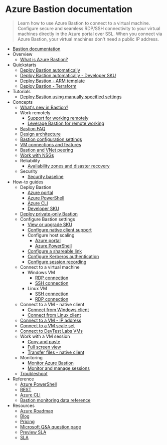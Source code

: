 # Azure Bastion documentation
> Learn how to use Azure Bastion to connect to a virtual machine. Configure secure and seamless RDP/SSH connectivity to your virtual machines directly in the Azure portal over SSL. When you connect via Azure Bastion, your virtual machines don't need a public IP address.
  - [Bastion documentation](https://learn.microsoft.com/en-us/azure/bastion/)
  - Overview
    - [What is Azure Bastion?](https://learn.microsoft.com/en-us/azure/bastion/bastion-overview)
  - Quickstarts
    - [Deploy Bastion automatically](https://learn.microsoft.com/en-us/azure/bastion/quickstart-host-portal)
    - [Deploy Bastion automatically - Developer SKU](https://learn.microsoft.com/en-us/azure/bastion/quickstart-developer-sku)
    - [Deploy Bastion - ARM template](https://learn.microsoft.com/en-us/azure/bastion/quickstart-host-arm-template)
    - [Deploy Bastion - Terraform](https://learn.microsoft.com/en-us/azure/bastion/quickstart-deploy-terraform)
  - Tutorials
    - [Deploy Bastion using manually specified settings](https://learn.microsoft.com/en-us/azure/bastion/tutorial-create-host-portal)
  - Concepts
    - [What's new in Bastion?](https://learn.microsoft.com/en-us/azure/bastion/whats-new)
    - Work remotely
      - [Support for working remotely](https://learn.microsoft.com/en-us/azure/networking/working-remotely-support?toc=%2fazure%2fbastion%2ftoc.json)
      - [Leverage Bastion for remote working](https://learn.microsoft.com/en-us/azure/bastion/work-remotely-support)
    - [Bastion FAQ](https://learn.microsoft.com/en-us/azure/bastion/bastion-faq)
    - [Design architecture](https://learn.microsoft.com/en-us/azure/bastion/design-architecture)
    - [Bastion configuration settings](https://learn.microsoft.com/en-us/azure/bastion/configuration-settings)
    - [VM connections and features](https://learn.microsoft.com/en-us/azure/bastion/vm-about)
    - [Bastion and VNet peering](https://learn.microsoft.com/en-us/azure/bastion/vnet-peering)
    - [Work with NSGs](https://learn.microsoft.com/en-us/azure/bastion/bastion-nsg)
    - Reliability
      - [Availability zones and disaster recovery](https://learn.microsoft.com/en-us/azure/reliability/reliability-bastion?toc=/azure/bastion/TOC.json)
    - Security
      - [Security baseline](https://learn.microsoft.com/security/benchmark/azure/baselines/bastion-security-baseline?toc=/azure/bastion/TOC.json)
  - How-to guides
    - Deploy Bastion
      - [Azure portal](https://learn.microsoft.com/en-us/azure/bastion/tutorial-create-host-portal)
      - [Azure PowerShell](https://learn.microsoft.com/en-us/azure/bastion/bastion-create-host-powershell)
      - [Azure CLI](https://learn.microsoft.com/en-us/azure/bastion/create-host-cli)
      - [Developer SKU](https://learn.microsoft.com/en-us/azure/bastion/quickstart-developer-sku)
    - [Deploy private-only Bastion](https://learn.microsoft.com/en-us/azure/bastion/private-only-deployment)
    - Configure Bastion settings
      - [View or upgrade SKU](https://learn.microsoft.com/en-us/azure/bastion/upgrade-sku)
      - [Configure native client support](https://learn.microsoft.com/en-us/azure/bastion/native-client)
      - Configure host scaling
        - [Azure portal](https://learn.microsoft.com/en-us/azure/bastion/configure-host-scaling)
        - [Azure PowerShell](https://learn.microsoft.com/en-us/azure/bastion/configure-host-scaling-powershell)
      - [Configure a shareable link](https://learn.microsoft.com/en-us/azure/bastion/shareable-link)
      - [Configure Kerberos authentication](https://learn.microsoft.com/en-us/azure/bastion/kerberos-authentication-portal)
      - [Configure session recording](https://learn.microsoft.com/en-us/azure/bastion/session-recording)
    - Connect to a virtual machine
      - Windows VM
        - [RDP connection](https://learn.microsoft.com/en-us/azure/bastion/bastion-connect-vm-rdp-windows)
        - [SSH connection](https://learn.microsoft.com/en-us/azure/bastion/bastion-connect-vm-ssh-windows)
      - Linux VM
        - [SSH connection](https://learn.microsoft.com/en-us/azure/bastion/bastion-connect-vm-ssh-linux)
        - [RDP connection](https://learn.microsoft.com/en-us/azure/bastion/bastion-connect-vm-linux-rdp)
    - Connect to a VM - native client
      - [Connect from Windows client](https://learn.microsoft.com/en-us/azure/bastion/connect-vm-native-client-windows)
      - [Connect from Linux client](https://learn.microsoft.com/en-us/azure/bastion/connect-vm-native-client-linux)
    - [Connect to a VM - IP address](https://learn.microsoft.com/en-us/azure/bastion/connect-ip-address)
    - [Connect to a VM scale set](https://learn.microsoft.com/en-us/azure/bastion/bastion-connect-vm-scale-set)
    - [Connect to DevTest Labs VMs](https://learn.microsoft.com/en-us/azure/devtest-labs/enable-browser-connection-lab-virtual-machines?toc=%2fazure%2fbastion%2ftoc.json)
    - Work with a VM session
      - [Copy and paste](https://learn.microsoft.com/en-us/azure/bastion/bastion-vm-copy-paste)
      - [Full screen view](https://learn.microsoft.com/en-us/azure/bastion/bastion-vm-full-screen)
      - [Transfer files - native client](https://learn.microsoft.com/en-us/azure/bastion/vm-upload-download-native)
    - Monitoring
      - [Monitor Azure Bastion](https://learn.microsoft.com/en-us/azure/bastion/monitor-bastion)
      - [Monitor and manage sessions](https://learn.microsoft.com/en-us/azure/bastion/session-monitoring)
    - [Troubleshoot](https://learn.microsoft.com/en-us/azure/bastion/troubleshoot)
  - Reference
    - [Azure PowerShell](https://learn.microsoft.com/powershell/module/az.network/)
    - [REST](https://learn.microsoft.com/rest/api/virtualnetwork/bastion-hosts)
    - [Azure CLI](https://learn.microsoft.com/cli/azure/network/bastion)
    - [Bastion monitoring data reference](https://learn.microsoft.com/en-us/azure/bastion/monitor-bastion-reference)
  - Resources
    - [Azure Roadmap](https://azure.microsoft.com/roadmap/?category=networking)
    - [Blog](https://azure.microsoft.com/blog/topics/networking/)
    - [Pricing](https://azure.microsoft.com/pricing/details/azure-bastion/)
    - [Microsoft Q&A question page](https://learn.microsoft.com/answers/topics/azure-virtual-network.html)
    - [Preview SLA](https://azure.microsoft.com/support/legal/preview-supplemental-terms)
    - [SLA](https://azure.microsoft.com/support/legal/sla)
